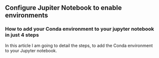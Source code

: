 ## Configure Jupiter Notebook to enable environments

### How to add your Conda environment to your jupyter notebook in just 4 steps

In this article I am going to detail the steps, to add the Conda environment to your Jupyter notebook.

